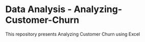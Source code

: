 # Data Analysis - Analyzing-Customer-Churn
This repository presents Analyzing Customer Churn using Excel
